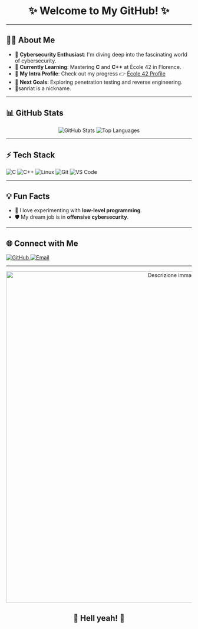 <h1 align="center">✨ Welcome to My GitHub! ✨</h1>

---

<h2 align="left">👨‍💻 About Me</h2>

- 🤖 **Cybersecurity Enthusiast**: I'm diving deep into the fascinating world of cybersecurity.
- 🌱 **Currently Learning**: Mastering **C** and **C++** at École 42 in Florence.
- 🥸 **My Intra Profile**: Check out my progress 👉 [École 42 Profile](https://profile.intra.42.fr/users/damoncad)
- 🎯 **Next Goals**: Exploring penetration testing and reverse engineering.
- 🗿sanriat is a nickname.

---

<h2 align="left">📊 GitHub Stats</h2>

<div align="center">
  <picture>
    <source
      srcset="https://github-readme-stats.vercel.app/api?username=sanriat&show_icons=true&theme=radical"
      media="(prefers-color-scheme: dark)"
    />
    <source
      srcset="https://github-readme-stats.vercel.app/api?username=sanriat&show_icons=true"
      media="(prefers-color-scheme: light), (prefers-color-scheme: no-preference)"
    />
    <img src="https://github-readme-stats.vercel.app/api?username=sanriat&show_icons=true" alt="GitHub Stats" />
  </picture>

  <picture>
    <source
      srcset="https://github-readme-stats.vercel.app/api/top-langs/?username=sanriat&layout=compact&theme=radical"
      media="(prefers-color-scheme: dark)"
    />
    <img
      src="https://github-readme-stats.vercel.app/api/top-langs/?username=sanriat&layout=compact"
      alt="Top Languages"
    />
  </picture>
</div>

---

<h2 align="left">⚡ Tech Stack</h2>

<div align="left">
  <img src="https://img.shields.io/badge/C-%2300599C.svg?style=flat-square&logo=c&logoColor=white" alt="C" />
  <img src="https://img.shields.io/badge/C++-%2300599C.svg?style=flat-square&logo=c%2B%2B&logoColor=white" alt="C++" />
  <img src="https://img.shields.io/badge/Linux-%23FCC624.svg?style=flat-square&logo=linux&logoColor=black" alt="Linux" />
  <img src="https://img.shields.io/badge/Git-%23F05033.svg?style=flat-square&logo=git&logoColor=white" alt="Git" />
  <img src="https://img.shields.io/badge/VS%20Code-%23007ACC.svg?style=flat-square&logo=visual-studio-code&logoColor=white" alt="VS Code" />
</div>

---

<h2 align="left">💡 Fun Facts</h2>

- 🚀 I love experimenting with **low-level programming**.
- 🛡️ My dream job is in **offensive cybersecurity**.

---

<h2 align="left">🌐 Connect with Me</h2>

<p align="left">
  <a href="https://github.com/sanriat" target="_blank">
    <img src="https://img.shields.io/badge/GitHub-%23181717.svg?style=flat-square&logo=github&logoColor=white" alt="GitHub" />
  </a>
  <a href="mailto:santiagomoncadag26@gmail.com" target="_blank">
    <img src="https://img.shields.io/badge/Email-D14836?style=flat-square&logo=gmail&logoColor=white" alt="Email" />
  </a>
</p>

---
<div align="center">
<img src="https://media1.tenor.com/m/y1QFa-1vyKYAAAAd/plink-wide-cat.gif" alt="Descrizione immagine" width="900" />
</div>

<div align="center">
  <h2>🚀 Hell yeah! 🚀</h2>
</div>
